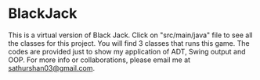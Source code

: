 # BlackJack
This is a virtual version of Black Jack.
Click on "src/main/java" file to see all the classes for this project.
You will find 3 classes that runs this game. 
The codes are provided just to show my application of ADT, Swing output and OOP.
For more info or collaborations, please email me at sathurshan03@gmail.com.


